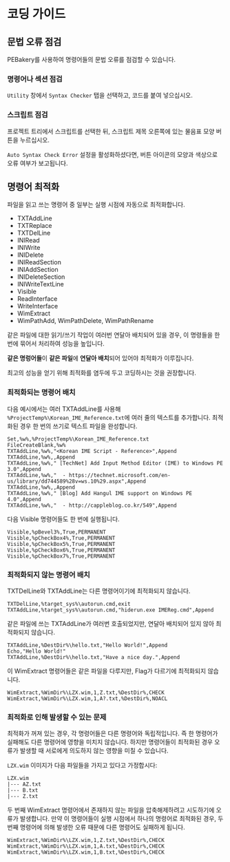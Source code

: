 # 코딩 가이드

## 문법 오류 점검

PEBakery를 사용하여 명령어들의 문법 오류를 점검할 수 있습니다.

### 명령어나 섹션 점검

`Utility` 창에서 `Syntax Checker` 탭을 선택하고, 코드를 붙여 넣으십시오.

### 스크립트 점검

프로젝트 트리에서 스크립트를 선택한 뒤, 스크립트 제목 오른쪽에 있는 물음표 모양 버튼을 누르십시오.

`Auto Syntax Check Error` 설정을 활성화하셨다면, 버튼 아이콘의 모양과 색상으로 오류 여부가 보고됩니다.

## 명령어 최적화

파일을 읽고 쓰는 명령어 중 일부는 실행 시점에 자동으로 최적화합니다.

- TXTAddLine
- TXTReplace
- TXTDelLine
- INIRead
- INIWrite
- INIDelete
- INIReadSection
- INIAddSection
- INIDeleteSection
- INIWriteTextLine
- Visible
- ReadInterface
- WriteInterface
- WimExtract
- WimPathAdd, WimPathDelete, WimPathRename

같은 파일에 대한 읽기/쓰기 작업이 여러번 연달아 배치되어 있을 경우, 이 명령들을 한 번에 묶어서 처리하여 성능을 높입니다.

**같은 명렁어들**이 **같은 파일**에 **연달아 배치**되어 있어야 최적화가 이루집니다.

최고의 성능을 얻기 위해 최적화를 염두에 두고 코딩하시는 것을 권장합니다.

### 최적화되는 명령어 배치

다음 예시에서는 여러 TXTAddLine를 사용해 `%ProjectTemp%\Korean_IME_Reference.txt`에 여러 줄의 텍스트를 추가합니다. 최적화된 경우 한 번의 쓰기로 텍스트 파일을 완성합니다.

```pebakery
Set,%w%,%ProjectTemp%\Korean_IME_Reference.txt
FileCreateBlank,%w%
TXTAddLine,%w%,"<Korean IME Script - Reference>",Append
TXTAddLine,%w%,,Append
TXTAddLine,%w%," [TechNet] Add Input Method Editor (IME) to Windows PE 3.0",Append
TXTAddLine,%w%,"  - https://technet.microsoft.com/en-us/library/dd744589%28v=ws.10%29.aspx",Append
TXTAddLine,%w%,,Append
TXTAddLine,%w%," [Blog] Add Hangul IME support on Windows PE 4.0",Append
TXTAddLine,%w%,"  - http://cappleblog.co.kr/549",Append
```

다음 Visible 명령어들도 한 번에 실행됩니다.

```pebakery
Visible,%pBevel3%,True,PERMANENT
Visible,%pCheckBox4%,True,PERMANENT
Visible,%pCheckBox5%,True,PERMANENT
Visible,%pCheckBox6%,True,PERMANENT
Visible,%pCheckBox7%,True,PERMANENT
```

### 최적화되지 않는 명령어 배치

TXTDelLine와 TXTAddLine는 다른 명령어이기에 최적화되지 않습니다.

```pebakery
TXTDelLine,%target_sys%\autorun.cmd,exit
TXTAddLine,%target_sys%\autorun.cmd,"hiderun.exe IMEReg.cmd",Append
```

같은 파일에 쓰는 TXTAddLine가 여러번 호출되었지만, 연달아 배치되어 있지 않아 최적화되지 않습니다.

```pebakery
TXTAddLine,%DestDir%\hello.txt,"Hello World!",Append
Echo,"Hello World!"
TXTAddLine,%DestDir%\hello.txt,"Have a nice day.",Append
```

이 WimExtract 명령어들은 같은 파일을 다루지만, Flag가 다르기에 최적화되지 않습니다.

``` pebakery
WimExtract,%WimDir%\LZX.wim,1,Z.txt,%DestDir%,CHECK
WimExtract,%WimDir%\LZX.wim,1,A?.txt,%DestDir%,NOACL
```

### 최적화로 인해 발생할 수 있는 문제

최적화가 꺼져 있는 경우, 각 명령어들은 다른 명령어와 독립적입니다. 즉 한 명령어가 실패해도 다른 명령어에 영향을 미치지 않습니다. 하지만 명령어들이 최적화된 경우 오류가 발생할 때 서로에게 의도하지 않는 영향을 미칠 수 있습니다.

`LZX.wim` 이미지가 다음 파일들을 가지고 있다고 가정합시다:

```pebakery
LZX.wim
|--- AZ.txt
|--- B.txt
|--- Z.txt
```

두 번째 WimExtract 명령어에서 존재하지 않는 파일을 압축해제하려고 시도하기에 오류가 발생합니다. 만약 이 명령어들이 실행 시점에서 하나의 명령어로 최적화된 경우, 두 번째 명령어에 의해 발생한 오류 때문에 다른 명령어도 실패하게 됩니다.

```pebakery
WimExtract,%WimDir%\LZX.wim,1,Z.txt,%DestDir%,CHECK
WimExtract,%WimDir%\LZX.wim,1,A.txt,%DestDir%,CHECK
WimExtract,%WimDir%\LZX.wim,1,B.txt,%DestDir%,CHECK
```
